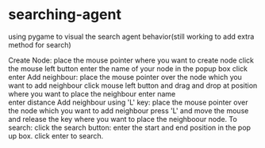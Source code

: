 # searching-agent
using pygame to visual the search agent behavior(still working to add extra method for search)

Create Node:
  place the mouse pointer where you want to create node
  click the mouse left button
  enter the name of your node in the popup box
  click enter
Add neighbour:
 place the mouse pointer over the node which you want to add neighbour
 click mouse left button and drag and drop at position where you want to place the neighbour
 enter name  
 enter distance
Add neighbour using 'L' key:
 place the mouse pointer over the node which you want to add neighbour
 press 'L' and move the mouse and release the key where you want to place the neighboour node.
To search:
 click the search button:
 enter the start and end position in the pop up box.
 click enter to search.
 
